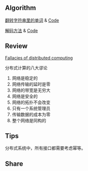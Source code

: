 ## Algorithm

[翻转字符串里的单词](https://leetcode-cn.com/problems/reverse-words-in-a-string/) & [Code](https://github.com/learnITpossible/leetcode/blob/master/src/main/java/com/markdown/leetcode/editor/cn/LeetCode_151_ReverseWordsInAString.java)

[解码方法](https://leetcode-cn.com/problems/decode-ways/) & [Code](https://github.com/learnITpossible/leetcode/blob/master/src/main/java/com/markdown/leetcode/editor/cn/LeetCode_91_DecodeWays.java)

## Review

[Fallacies of distributed computing](https://en.wikipedia.org/wiki/Fallacies_of_distributed_computing)

分布式计算的八大谬论
1. 网络是稳定的
1. 网络传输的延时是零
1. 网络的带宽是无穷大
1. 网络是安全的
1. 网络的拓扑不会改变
1. 只有一个系统管理员
1. 传输数据的成本为零
1. 整个网络是同构的

## Tips

分布式系统中，所有接口都需要考虑幂等。

## Share
